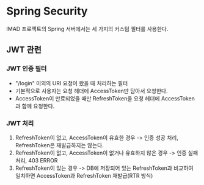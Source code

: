 # Spring Security

IMAD 프로젝트의 Spring 서버에서는 세 가지의 커스텀 필터를 사용한다.

## JWT 관련

### JWT 인증 필터
- "/login" 이외의 URI 요청이 왔을 때 처리하는 필터
- 기본적으로 사용자는 요청 헤더에 AccessToken만 담아서 요청한다.
- AccessToken이 만료되었을 때만 RefreshToken을 요청 헤더에 AccessToken과 함께 요청한다.

### JWT 처리
1. RefreshToken이 없고, AccessToken이 유효한 경우 -> 인증 성공 처리, RefreshToken은 재발급하지는 않는다.
2. RefreshToken이 없고, AccessToken이 없거나 유효하지 않은 경우 -> 인증 실패 처리, 403 ERROR
3. RefreshToken이 있는 경우 -> DB에 저장되어 있는 RefreshToken과 비교하여 일치하면 AccessToken과 RefreshToken 재발급(RTR 방식)
